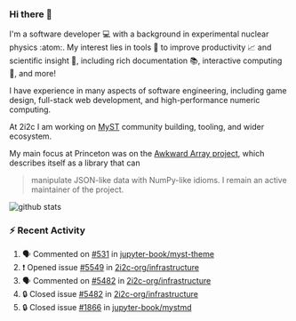### Hi there 👋 

I'm a software developer 💻 with a background in experimental nuclear physics :atom:. My interest lies in tools :wrench: to improve productivity :chart_with_upwards_trend: and scientific insight :telescope:, including rich documentation 📚, interactive computing 🧮, and more! 

I have experience in many aspects of software engineering, including game design, full-stack web development, and high-performance numeric computing. 

At 2i2c I am working on [MyST](https://github.com/jupyter-book/mystmd) community building, tooling, and wider ecosystem. 

My main focus at Princeton was on the [Awkward Array project](awkward-array.org/), which describes itself as a library that can 
> manipulate JSON-like data with NumPy-like idioms. I remain an active maintainer of the project. 

![github stats](https://github-readme-stats.vercel.app/api?username=agoose77&show_icons=true&hide_rank=true&hide_title=true&bg_color=30,e76445,904e95&text_color=efe3ec&icon_color=efe3ec)
<!--
**agoose77/agoose77** is a ✨ _special_ ✨ repository because its `README.md` (this file) appears on your GitHub profile.

Here are some ideas to get you started:

- 🔭 I’m currently working on ...
- 🌱 I’m currently learning ...
- 👯 I’m looking to collaborate on ...
- 🤔 I’m looking for help with ...
- 💬 Ask me about ...
- 📫 How to reach me: ...
- 😄 Pronouns: ...
- ⚡ Fun fact: ...
-->

### :zap: Recent Activity

<!--START_SECTION:activity-->
1. 🗣 Commented on [#531](https://github.com/jupyter-book/myst-theme/pull/531#issuecomment-2666226217) in [jupyter-book/myst-theme](https://github.com/jupyter-book/myst-theme)
2. ❗ Opened issue [#5549](https://github.com/2i2c-org/infrastructure/issues/5549) in [2i2c-org/infrastructure](https://github.com/2i2c-org/infrastructure)
3. 🗣 Commented on [#5482](https://github.com/2i2c-org/infrastructure/issues/5482#issuecomment-2665936264) in [2i2c-org/infrastructure](https://github.com/2i2c-org/infrastructure)
4. 🔒 Closed issue [#5482](https://github.com/2i2c-org/infrastructure/issues/5482) in [2i2c-org/infrastructure](https://github.com/2i2c-org/infrastructure)
5. 🔒 Closed issue [#1866](https://github.com/jupyter-book/mystmd/issues/1866) in [jupyter-book/mystmd](https://github.com/jupyter-book/mystmd)
<!--END_SECTION:activity-->
